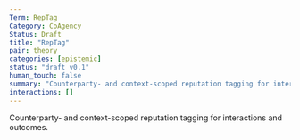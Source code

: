 ```yaml
---
Term: RepTag
Category: CoAgency
Status: Draft
title: "RepTag"
pair: theory
categories: [epistemic]
status: "draft v0.1"
human_touch: false
summary: "Counterparty- and context-scoped reputation tagging for interactions and outcomes."
interactions: []
---
```

Counterparty- and context-scoped reputation tagging for interactions and outcomes.

